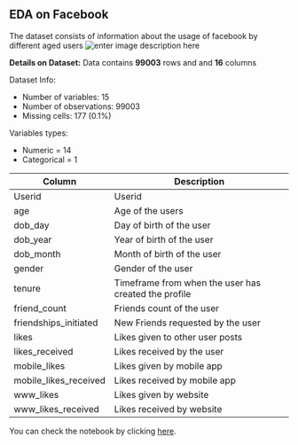 ## EDA on Facebook
The dataset consists of information about the usage of facebook by different aged users
![enter image description here](https://assets.wordstream.com/s3fs-public/styles/simple_image/public/images/facebook-logo-stats-2018.png?xnmV_wKuqClXX297l4IsIMmIYZJZrktk&itok=NuRNkmk0)

**Details on Dataset:**
Data contains **99003** rows and  and **16** columns

Dataset Info:
-   Number of variables: 15
-   Number of observations: 99003
-   Missing cells: 177 (0.1%)

Variables types:
-   Numeric = 14
-   Categorical = 1

| Column | Description | 
|--|--|
|Userid| Userid|
|age| Age of the users |
|dob_day| Day of birth of the user|
|dob_year|Year of birth of the user |
|dob_month| Month of birth of the user|
|gender| Gender of the user |
|tenure| Timeframe from when the user has created the profile |
|friend_count| Friends count of the user |
|friendships_initiated| New Friends requested by the user|
|likes| Likes given to other user posts |
|likes_received| Likes received by the user |
|mobile_likes| Likes given by mobile app|
|mobile_likes_received| Likes received by mobile app|
|www_likes| Likes given by website|
|www_likes_received| Likes received by website|

You can check the notebook by clicking [here](https://github.com/Dheeraj-Soni-Blr/EDA-on-Facebook/blob/main/dheerajlaksh@gmail.com.ipynb).
